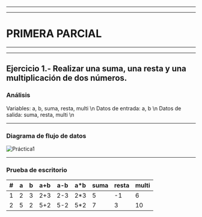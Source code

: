 
***
***
# PRIMERA PARCIAL
***
***
## Ejercicio 1.- Realizar una suma, una resta y una multiplicación de dos números.
### Análisis
Variables: a, b, suma, resta, multi \n
Datos de entrada: a, b \n
Datos de salida: suma, resta, multi \n
***
### Diagrama de flujo de datos
![Práctica1](https://user-images.githubusercontent.com/122065504/210917009-2b7fa207-07a7-46ed-ac9d-7b00b86ec564.png)
***
### Prueba de escritorio
| # | a | b | a+b |  a-b  | a*b | suma | resta | multi |
|---|-- |-- |---- |------ |---- |----- |------ |------ |
| 1 | 2 | 3 | 2+3 |  2-3 |  2*3 |   5  |   -1  |   6  |
| 2 | 5 | 2 | 5+2 |  5-2 |  5*2 |   7  |   3  |   10  |

